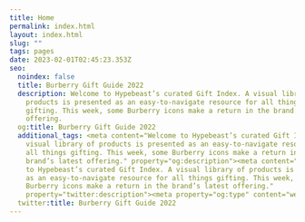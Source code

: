```yaml
---
title: Home
permalink: index.html
layout: index.html
slug: ""
tags: pages
date: 2023-02-01T02:45:23.353Z
seo:
  noindex: false
  title: Burberry Gift Guide 2022
  description: Welcome to Hypebeast’s curated Gift Index. A visual library of
    products is presented as an easy-to-navigate resource for all things
    gifting. This week, some Burberry icons make a return in the brand’s latest
    offering.
  og:title: Burberry Gift Guide 2022
  additional_tags: <meta content="Welcome to Hypebeast’s curated Gift Index. A
    visual library of products is presented as an easy-to-navigate resource for
    all things gifting. This week, some Burberry icons make a return in the
    brand’s latest offering." property="og:description"><meta content="Welcome
    to Hypebeast’s curated Gift Index. A visual library of products is presented
    as an easy-to-navigate resource for all things gifting. This week, some
    Burberry icons make a return in the brand’s latest offering."
    property="twitter:description"><meta property="og:type" content="website">
  twitter:title: Burberry Gift Guide 2022
---
```

